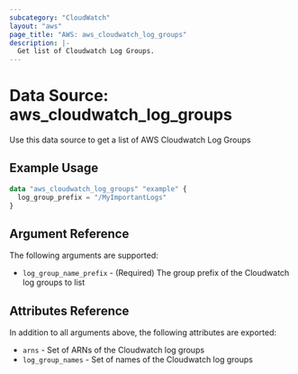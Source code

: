 ```yaml
---
subcategory: "CloudWatch"
layout: "aws"
page_title: "AWS: aws_cloudwatch_log_groups"
description: |-
  Get list of Cloudwatch Log Groups.
---
```


# Data Source: aws_cloudwatch_log_groups

Use this data source to get a list of AWS Cloudwatch Log Groups

## Example Usage

```terraform
data "aws_cloudwatch_log_groups" "example" {
  log_group_prefix = "/MyImportantLogs"
}
```

## Argument Reference

The following arguments are supported:

* `log_group_name_prefix` - (Required) The group prefix of the Cloudwatch log groups to list

## Attributes Reference

In addition to all arguments above, the following attributes are exported:

* `arns` - Set of ARNs of the Cloudwatch log groups
* `log_group_names` - Set of names of the Cloudwatch log groups
